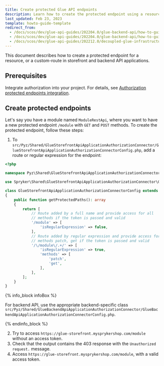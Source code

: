 ```yaml
---
title: Create protected Glue API endpoints
description: Learn how to create the protected endpoint using a resource for the Storefront and backend API applications.
last_updated: Feb 23, 2023
template: howto-guide-template
redirect_from:
  - /docs/scos/dev/glue-api-guides/202204.0/glue-backend-api/how-to-guides/create-protected-endpoints.html
  - /docs/scos/dev/glue-api-guides/202204.0/glue-backend-api/how-to-guides/how-to-create-protected-endpoints.html
  - /docs/scos/dev/glue-api-guides/202212.0/decoupled-glue-infrastructure/how-to-guides/how-to-create-protected-endpoints.html
---
```


This document describes how to create a protected endpoint for a resource, or a custom-route in storefront and backend API applications.

## Prerequisites

Integrate authorization into your project. For details, see [Authorization protected endpoints integration](https://docs.spryker.com/docs/scos/dev/migration-concepts/migrate-to-decoupled-glue-infrastructure/decoupled-glue-infrastructure-integrate-the-protected-endpoints-authorization.html#install-feature-core).

## Create protected endpoints

Let's say you have a module named `ModuleRestApi`, where you want to have a new protected endpoint `/module` with `GET` and `POST` methods.  To create the protected endpoint, follow these steps:

1. To `src/Pyz/Shared/GlueStorefrontApiApplicationAuthorizationConnector/GlueStorefrontApiApplicationAuthorizationConnectorConfig.php`, add a route or regular expression for the endpoint:

```php
<?php

namespace Pyz\Shared\GlueStorefrontApiApplicationAuthorizationConnector;

use Spryker\Shared\GlueStorefrontApiApplicationAuthorizationConnector\GlueStorefrontApiApplicationAuthorizationConnectorConfig as SprykerGlueStorefrontApiApplicationAuthorizationConnectorConfig;

class GlueStorefrontApiApplicationAuthorizationConnectorConfig extends SprykerGlueStorefrontApiApplicationAuthorizationConnectorConfig
{
    public function getProtectedPaths(): array
    {
        return [
            // Route added by a full name and provide access for all
            // methods if the token is passed and valid
            '/module' => [
                'isRegularExpression' => false,
            ],
            // Route added by regular expression and provide access for
            // methods patch, get if the token is passed and valid
            '/\/module\/.+/' => [
                'isRegularExpression' => true,
                'methods' => [
                    'patch',
                    'get',
                ],
            ],
        ];
    }
}
```

{% info_block infoBox %}

For backend API, use the appropriate backend-specific class `src/Pyz/Shared/GlueBackendApiApplicationAuthorizationConnector/GlueBackendApiApplicationAuthorizationConnectorConfig.php`.

{% endinfo_block %}

2. Try to access `https://glue-storefront.mysprykershop.com/module` without an access token.
3. Check that the output contains the 403 response with the `Unauthorized request.` message.
4. Access `https://glue-storefront.mysprykershop.com/module`, with a valid access token.
